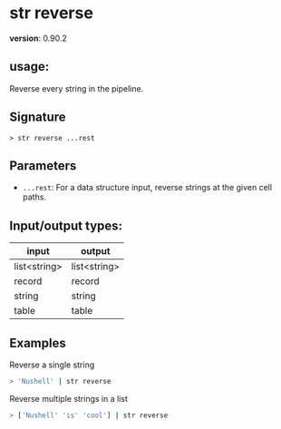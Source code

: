 # str reverse

**version**: 0.90.2

## **usage**:

Reverse every string in the pipeline.

## Signature

`> str reverse ...rest`

## Parameters

- `...rest`: For a data structure input, reverse strings at the given cell paths.

## Input/output types:

| input          | output         |
| -------------- | -------------- |
| list\<string\> | list\<string\> |
| record         | record         |
| string         | string         |
| table          | table          |

## Examples

Reverse a single string

```bash
> 'Nushell' | str reverse
```

Reverse multiple strings in a list

```bash
> ['Nushell' 'is' 'cool'] | str reverse
```
